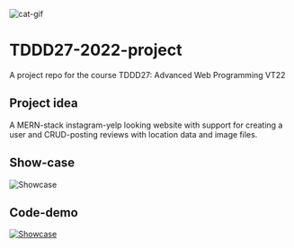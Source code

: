 ![cat-gif](https://media.giphy.com/media/aCKMaeduKfFXG/giphy.gif)

# TDDD27-2022-project

A project repo for the course TDDD27: Advanced Web Programming VT22

## Project idea

A MERN-stack instagram-yelp looking website with support for creating a user and CRUD-posting reviews with location data and image files.

## Show-case

![Showcase](https://www.dropbox.com/s/hbdc4bd4y71hz52/insta-yelp-mern.gif?dl=0)

## Code-demo

[![Showcase](http://img.youtube.com/vi/Y33lq44fOOs/0.jpg)](https://www.youtube.com/watch?v=Y33lq44fOOs)
